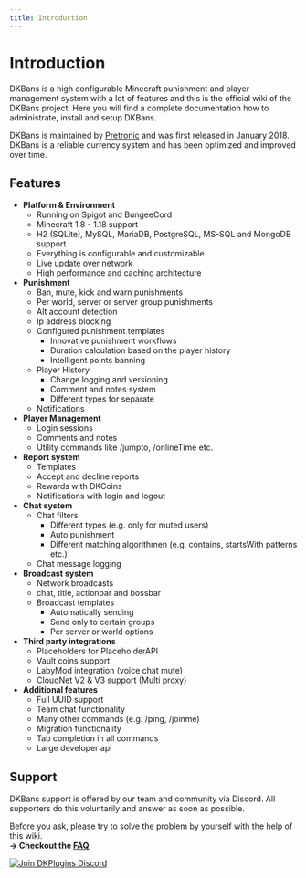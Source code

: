 ```yaml
---
title: Introduction
---
```


# Introduction

DKBans is a high configurable Minecraft punishment and player management system with a lot of features and this is the official wiki of the DKBans project.
Here you will find a complete documentation how to administrate, install and setup DKBans.

DKBans is maintained by [Pretronic](https://pretronic.net/) and was first released in January 2018.
DKBans is a reliable currency system and has been optimized and improved over time.

## Features
* **Platform & Environment**
    * Running on Spigot and BungeeCord
    * Minecraft 1.8 - 1.18 support
    * H2 (SQLite), MySQL, MariaDB, PostgreSQL, MS-SQL and MongoDB support
    * Everything is configurable and customizable
    * Live update over network
    * High performance and caching architecture
* **Punishment**
    * Ban, mute, kick and warn punishments
    * Per world, server or server group punishments
    * Alt account detection
    * Ip address blocking
    * Configured punishment templates
        * Innovative punishment workflows
        * Duration calculation based on the player history
        * Intelligent points banning
    * Player History
       * Change logging and versioning
       * Comment and notes system
       * Different types for separate
    * Notifications
* **Player Management**
    * Login sessions
    * Comments and notes 
    * Utility commands like /jumpto, /onlineTime etc.
* **Report system**
    * Templates
    * Accept and decline reports 
    * Rewards with DKCoins
   * Notifications with login and logout
* **Chat system**
    * Chat filters
       * Different types (e.g. only for muted users)
       * Auto punishment
       * Different matching algorithmen (e.g. contains, startsWith patterns etc.)
    * Chat message logging
* **Broadcast system**
    * Network broadcasts
    * chat, title, actionbar and bossbar 
    * Broadcast templates
       * Automatically sending
       * Send only to certain groups
       * Per server or world options
* **Third party integrations**
    * Placeholders for PlaceholderAPI
    * Vault coins support
    * LabyMod integration (voice chat mute)
    * CloudNet V2 & V3 support (Multi proxy)
* **Additional features**
    * Full UUID support
    * Team chat functionality
    * Many other commands (e.g. /ping, /joinme)
    * Migration functionality
    * Tab completion in all commands
    * Large developer api


## Support
DKBans support is offered by our team and community via Discord. All supporters do this voluntarily and answer as soon as possible.

Before you ask, please try to solve the problem by yourself with the help of this wiki.
<br/> **-> Checkout the [FAQ](frequently-asked-questions.md)**

[![Join DKPlugins Discord](https://discordapp.com/api/guilds/513441444959223809/embed.png?style=banner2)](https://discord.gg/ZR7HtTw)
